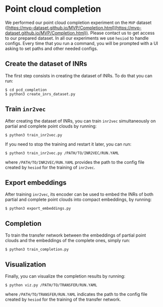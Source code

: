 # Point cloud completion

We performed our point cloud completion experiment on the `MVP` dataset 
([https://mvp-dataset.github.io/MVP/Completion.html](https://mvp-dataset.github.io/MVP/Completion.html)).
Please contact us to get access to our prepared dataset. 
In all our experiments we use `hesiod` to handle configs. 
Every time that you run a command, you will be prompted with a UI asking to set paths and other
needed configs.

## Create the dataset of INRs
The first step consists in creating the dataset of INRs. To do that you can run:
```
$ cd pcd_completion
$ python3 create_inrs_dataset.py
```

## Train `inr2vec`
After creating the dataset of INRs, you can train `inr2vec` simultaneously on partial and complete
point clouds by running:
```
$ python3 train_inr2vec.py
```
If you need to stop the training and restart it later, you can run:
```
$ python3 train_inr2vec.py /PATH/TO/INR2VEC/RUN.YAML
```
where `/PATH/TO/INR2VEC/RUN.YAML` provides the path to the config file created by `hesiod` for the
training of `inr2vec`.

## Export embeddings
After training `inr2vec`, its encoder can be used to embed the INRs of both partial and complete
point clouds into compact embeddings, by running:
```
$ python3 export_embeddings.py
```

## Completion
To train the transfer network between the embeddings of partial point clouds and the embeddings of
the complete ones, simply run:
```
$ python3 train_completion.py
```

## Visualization
Finally, you can visualize the completion results by running:
```
$ python viz.py /PATH/TO/TRANSFER/RUN.YAML
```
where `/PATH/TO/TRANSFER/RUN.YAML` indicates the path to the config file created by `hesiod` for the
training of the transfer network.
